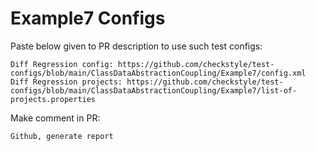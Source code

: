 # Example7 Configs
Paste below given to PR description to use such test configs:
```
Diff Regression config: https://github.com/checkstyle/test-configs/blob/main/ClassDataAbstractionCoupling/Example7/config.xml
Diff Regression projects: https://github.com/checkstyle/test-configs/blob/main/ClassDataAbstractionCoupling/Example7/list-of-projects.properties
```
Make comment in PR:
```
Github, generate report
```
